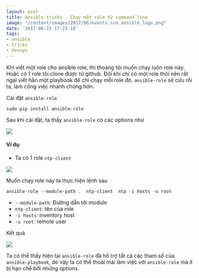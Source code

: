 ```yaml
---
layout: post
title: Ansible tricks - Chạy một role từ command line
image: "/content/images/2017/06/events_scm_ansible_logo.png"
date: '2017-06-15 17:25:18'
tags:
- ansible
- tricks
- devops
---
```


Khi viết một role cho ansible role, thi thoảng tôi muốn chạy luôn role này. Hoặc có 1 role tôi clone được từ github. Đôi khi chỉ có một role thôi nên rất ngại viết hẳn một playbook đẻ chỉ chạy mỗi role đó. 
`ansible-role` sẽ cứu rỗi ta, làm công việc nhanh chóng hơn.

Cài đặt `ansible-role`


```
sudo pip install ansible-role
```

Sau khi cài đặt, ta thấy `ansible-role` có các options như 

<img src=http://i.imgur.com/DoeXTDi.png>

#### Ví dụ 

- Ta có 1 role `ntp-client`

<img src=http://i.imgur.com/KResLoC.png>

Muốn chạy role này ta thực hiện lệnh sau 

```
ansible-role --module-path .  ntp-client  ntp -i hosts -u root
```

- `--module-path`: Đường dẫn tới module
- `ntp-client`: tên của role
- `-i hosts`: inventory host
- `-u root`: remote user 

Kết quả 


<img src="http://i.imgur.com/HMoa1kJ.png">

Ta có thể thấy hiện tại `ansible-role` đã hỗ trợ tất cả các tham số của `ansible-playbook`, do vậy ta có thể thoải mái làm việc với `ansible-role` mà ít bị hạn chế bởi những options. 